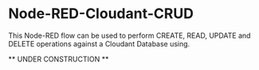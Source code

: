 # Node-RED-Cloudant-CRUD

This Node-RED flow can be used to perform CREATE, READ, UPDATE and DELETE operations against a Cloudant Database using.

** UNDER CONSTRUCTION **
